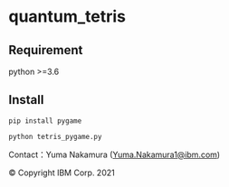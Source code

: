 # quantum_tetris

## Requirement
python >=3.6

## Install
```
pip install pygame

python tetris_pygame.py
```
Contact：Yuma Nakamura (Yuma.Nakamura1@ibm.com)

© Copyright IBM Corp. 2021
